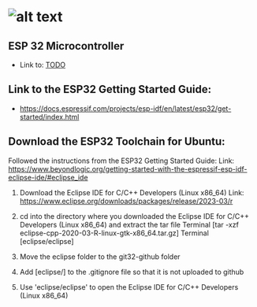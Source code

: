 [logo]: /docs/wsu_horiz1.png "Weber State University"
[pinout]: /docs/C8051F02x-pg91024_1.png "C8051F020 Pinout"

![alt text][logo]
==================

ESP 32 Microcontroller
---------------------------------------

* Link to: [TODO](TODO.md) 

Link to the ESP32 Getting Started Guide:
--------------
* https://docs.espressif.com/projects/esp-idf/en/latest/esp32/get-started/index.html

Download the ESP32 Toolchain for Ubuntu:
--------------

Followed the instructions from the ESP32 Getting Started Guide:
Link: https://www.beyondlogic.org/getting-started-with-the-espressif-esp-idf-eclipse-ide/#eclipse_ide

1. Download the Eclipse IDE for C/C++ Developers (Linux x86_64)
Link: https://www.eclipse.org/downloads/packages/release/2023-03/r

2. cd into the directory where you downloaded the Eclipse IDE for C/C++ Developers (Linux x86_64) and extract the tar file 
Terminal [tar -xzf eclipse-cpp-2020-03-R-linux-gtk-x86_64.tar.gz]
Terminal [eclipse/eclipse]

3. Move the eclipse folder to the git32-github folder
4. Add [eclipse/] to the .gitignore file so that it is not uploaded to github

5. Use 'eclipse/eclipse' to open the Eclipse IDE for C/C++ Developers (Linux x86_64)



